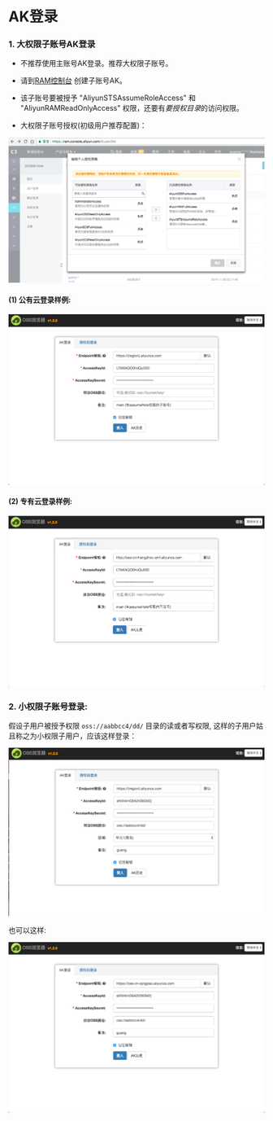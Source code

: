 # AK登录

### 1. 大权限子账号AK登录

* 不推荐使用主账号AK登录。推荐大权限子账号。

* 请到[RAM控制台](https://ram.console.aliyun.com) 创建子账号AK。

* 该子账号要被授予 "AliyunSTSAssumeRoleAccess" 和 "AliyunRAMReadOnlyAccess" 权限，还要有*要授权目录*的访问权限。

* 大权限子账号授权(初级用户推荐配置)：

![](../preview/genToken1.png)


#### (1) 公有云登录样例:

![](../preview/login.png)

#### (2) 专有云登录样例:

![](../preview/login2.png)

### 2. 小权限子账号登录:

假设子用户被授予权限 `oss://aabbcc4/dd/` 目录的读或者写权限, 这样的子用户姑且称之为小权限子用户，应该这样登录：

![](../preview/login-subak1.png)

也可以这样:

![](../preview/login-subak2.png)
